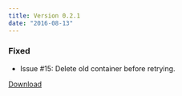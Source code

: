 ```yaml
---
title: Version 0.2.1
date: "2016-08-13"
---
```

### Fixed
- Issue #15: Delete old container before retrying.

[Download](https://github.com/jkawamoto/roadie/releases/v0.2.1)
